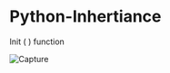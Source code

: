 # Python-Inhertiance

Init ( ) function

![Capture](https://user-images.githubusercontent.com/82565293/118175098-48b16980-b44d-11eb-8729-f401443147a6.PNG)

